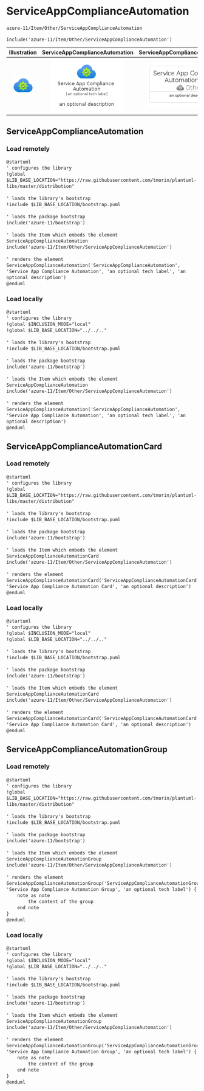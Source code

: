 # ServiceAppComplianceAutomation


```text
azure-11/Item/Other/ServiceAppComplianceAutomation
```

```text
include('azure-11/Item/Other/ServiceAppComplianceAutomation')
```



| Illustration | ServiceAppComplianceAutomation | ServiceAppComplianceAutomationCard | ServiceAppComplianceAutomationGroup |
| :---: | :---: | :---: | :---: |
| ![illustration for Illustration](../../../azure-11/Item/Other/ServiceAppComplianceAutomation.png) | ![illustration for ServiceAppComplianceAutomation](../../../azure-11/Item/Other/ServiceAppComplianceAutomation.Local.png) | ![illustration for ServiceAppComplianceAutomationCard](../../../azure-11/Item/Other/ServiceAppComplianceAutomationCard.Local.png) | ![illustration for ServiceAppComplianceAutomationGroup](../../../azure-11/Item/Other/ServiceAppComplianceAutomationGroup.Local.png) |




## ServiceAppComplianceAutomation

### Load remotely
```plantuml
@startuml
' configures the library
!global $LIB_BASE_LOCATION="https://raw.githubusercontent.com/tmorin/plantuml-libs/master/distribution"

' loads the library's bootstrap
!include $LIB_BASE_LOCATION/bootstrap.puml

' loads the package bootstrap
include('azure-11/bootstrap')

' loads the Item which embeds the element ServiceAppComplianceAutomation
include('azure-11/Item/Other/ServiceAppComplianceAutomation')

' renders the element
ServiceAppComplianceAutomation('ServiceAppComplianceAutomation', 'Service App Compliance Automation', 'an optional tech label', 'an optional description')
@enduml
```

### Load locally
```plantuml
@startuml
' configures the library
!global $INCLUSION_MODE="local"
!global $LIB_BASE_LOCATION="../../.."

' loads the library's bootstrap
!include $LIB_BASE_LOCATION/bootstrap.puml

' loads the package bootstrap
include('azure-11/bootstrap')

' loads the Item which embeds the element ServiceAppComplianceAutomation
include('azure-11/Item/Other/ServiceAppComplianceAutomation')

' renders the element
ServiceAppComplianceAutomation('ServiceAppComplianceAutomation', 'Service App Compliance Automation', 'an optional tech label', 'an optional description')
@enduml
```

## ServiceAppComplianceAutomationCard

### Load remotely
```plantuml
@startuml
' configures the library
!global $LIB_BASE_LOCATION="https://raw.githubusercontent.com/tmorin/plantuml-libs/master/distribution"

' loads the library's bootstrap
!include $LIB_BASE_LOCATION/bootstrap.puml

' loads the package bootstrap
include('azure-11/bootstrap')

' loads the Item which embeds the element ServiceAppComplianceAutomationCard
include('azure-11/Item/Other/ServiceAppComplianceAutomation')

' renders the element
ServiceAppComplianceAutomationCard('ServiceAppComplianceAutomationCard', 'Service App Compliance Automation Card', 'an optional description')
@enduml
```

### Load locally
```plantuml
@startuml
' configures the library
!global $INCLUSION_MODE="local"
!global $LIB_BASE_LOCATION="../../.."

' loads the library's bootstrap
!include $LIB_BASE_LOCATION/bootstrap.puml

' loads the package bootstrap
include('azure-11/bootstrap')

' loads the Item which embeds the element ServiceAppComplianceAutomationCard
include('azure-11/Item/Other/ServiceAppComplianceAutomation')

' renders the element
ServiceAppComplianceAutomationCard('ServiceAppComplianceAutomationCard', 'Service App Compliance Automation Card', 'an optional description')
@enduml
```

## ServiceAppComplianceAutomationGroup

### Load remotely
```plantuml
@startuml
' configures the library
!global $LIB_BASE_LOCATION="https://raw.githubusercontent.com/tmorin/plantuml-libs/master/distribution"

' loads the library's bootstrap
!include $LIB_BASE_LOCATION/bootstrap.puml

' loads the package bootstrap
include('azure-11/bootstrap')

' loads the Item which embeds the element ServiceAppComplianceAutomationGroup
include('azure-11/Item/Other/ServiceAppComplianceAutomation')

' renders the element
ServiceAppComplianceAutomationGroup('ServiceAppComplianceAutomationGroup', 'Service App Compliance Automation Group', 'an optional tech label') {
    note as note
        the content of the group
    end note
}
@enduml
```

### Load locally
```plantuml
@startuml
' configures the library
!global $INCLUSION_MODE="local"
!global $LIB_BASE_LOCATION="../../.."

' loads the library's bootstrap
!include $LIB_BASE_LOCATION/bootstrap.puml

' loads the package bootstrap
include('azure-11/bootstrap')

' loads the Item which embeds the element ServiceAppComplianceAutomationGroup
include('azure-11/Item/Other/ServiceAppComplianceAutomation')

' renders the element
ServiceAppComplianceAutomationGroup('ServiceAppComplianceAutomationGroup', 'Service App Compliance Automation Group', 'an optional tech label') {
    note as note
        the content of the group
    end note
}
@enduml
```

